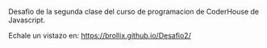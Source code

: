 Desafio de la segunda clase del curso de programacion de CoderHouse de Javascript.

Echale un vistazo en: https://brollix.github.io/Desafio2/

